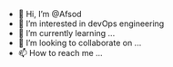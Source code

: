 - 👋 Hi, I’m @Afsod
- 👀 I’m interested in devOps engineering
- 🌱 I’m currently learning ...
- 💞️ I’m looking to collaborate on ...
- 📫 How to reach me ...

<!---
Afsod/Afsod is a ✨ special ✨ repository because its `README.md` (this file) appears on your GitHub profile.
You can click the Preview link to take a look at your changes.
--->
